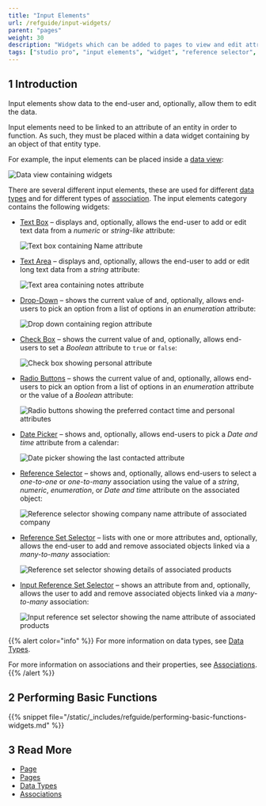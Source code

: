 ```yaml
---
title: "Input Elements"
url: /refguide/input-widgets/
parent: "pages"
weight: 30
description: "Widgets which can be added to pages to view and edit attributes of objects."
tags: ["studio pro", "input elements", "widget", "reference selector", "reference set", "association", "edit", "data input"]
---
```


## 1 Introduction

Input elements show data to the end-user and, optionally, allow them to edit the data.

Input elements need to be linked to an attribute of an entity in order to function. As such, they must be placed within a data widget containing by an object of that entity type.

For example, the input elements can be placed inside a [data view](data-view):

![Data view containing widgets](/attachments/refguide/modeling/pages/input-widgets/data-view.png)

There are several different input elements, these are used for different [data types](data-types) and for different types of [association](associations). The input elements category contains the following widgets:

*   [Text Box](text-box) – displays and, optionally, allows the end-user to add or edit text data from a *numeric* or *string-like* attribute:

    ![Text box containing Name attribute](/attachments/refguide/modeling/pages/input-widgets/text-box.png)

*   [Text Area](text-area) – displays and, optionally, allows the end-user to add or edit long text data from a *string* attribute:

    ![Text area containing notes attribute](/attachments/refguide/modeling/pages/input-widgets/text-area.png)

*   [Drop-Down](drop-down) – shows the current value of and, optionally, allows end-users to pick an option from a list of options in an *enumeration* attribute:

    ![Drop down containing region attribute](/attachments/refguide/modeling/pages/input-widgets/drop-down.png)

*   [Check Box](check-box) – shows the current value of and, optionally, allows end-users to set a *Boolean* attribute to `true` or `false`:

    ![Check box showing personal attribute](/attachments/refguide/modeling/pages/input-widgets/check-box.png)

*   [Radio Buttons](radio-buttons) – shows the current value of and, optionally, allows end-users to pick an option from a list of options in an *enumeration* attribute or the value of a *Boolean* attribute:

    ![Radio buttons showing the preferred contact time and personal attributes](/attachments/refguide/modeling/pages/input-widgets/radio-buttons.png)

*   [Date Picker](date-picker) – shows and, optionally, allows end-users to pick a *Date and time* attribute from a calendar:

    ![Date picker showing the last contacted attribute](/attachments/refguide/modeling/pages/input-widgets/date-picker.png)

*   [Reference Selector](reference-selector) – shows and, optionally, allows end-users to select a *one-to-one* or *one-to-many* association using the value of a *string*, *numeric*, *enumeration*, or *Date and time* attribute on the associated object:

    ![Reference selector showing company name attribute of associated company](/attachments/refguide/modeling/pages/input-widgets/reference-selector.png)

*   [Reference Set Selector](reference-set-selector) –  lists with one or more attributes and, optionally, allows the end-user to add and remove associated objects linked via a *many-to-many* association:

    ![Reference set selector showing details of associated products](/attachments/refguide/modeling/pages/input-widgets/reference-set-selector.png)

*   [Input Reference Set Selector](input-reference-set-selector) – shows an attribute from and, optionally, allows the user to add and remove associated objects linked via a *many-to-many* association:

    ![Input reference set selector showing the name attribute of associated products](/attachments/refguide/modeling/pages/input-widgets/input-reference-set-selector.png)

{{% alert color="info" %}}
For more information on data types, see [Data Types](data-types).

For more information on associations and their properties, see [Associations](associations).
{{% /alert %}}

## 2 Performing Basic Functions

{{% snippet file="/static/_includes/refguide/performing-basic-functions-widgets.md" %}}

## 3 Read More

* [Page](page)
* [Pages](pages)
* [Data Types](data-types)
* [Associations](associations)
  